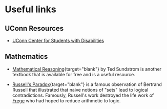 # Useful links


## UConn Resources

- [UConn Center for Students with Disabilities](https://csd.uconn.edu)

## Mathematics

- [Mathematical Reasoning](https://scholarworks.gvsu.edu/cgi/viewcontent.cgi?article=1007&context=books){target="blank"} by Ted Sundstrom is another textbook that is available for free and is a useful resource.

- [Russell's Paradox](https://www.scientificamerican.com/article/what-is-russells-paradox/){target="blank"} is a famous
observation of Bertrand Russell that illustrated that naive notions of "sets" lead to logical contradictions.
Famously, Russell's work destroyed the life work of [Frege](https://en.wikipedia.org/wiki/Gottlob_Frege)
who had hoped to reduce arithmetic to logic.
